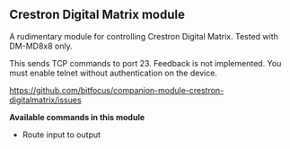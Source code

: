 ## Crestron Digital Matrix module

A rudimentary module for controlling Crestron Digital Matrix.  Tested with DM-MD8x8 only.

This sends TCP commands to port 23.  Feedback is not implemented.  You must enable telnet without authentication on the device.

https://github.com/bitfocus/companion-module-crestron-digitalmatrix/issues

**Available commands in this module**

* Route input to output
